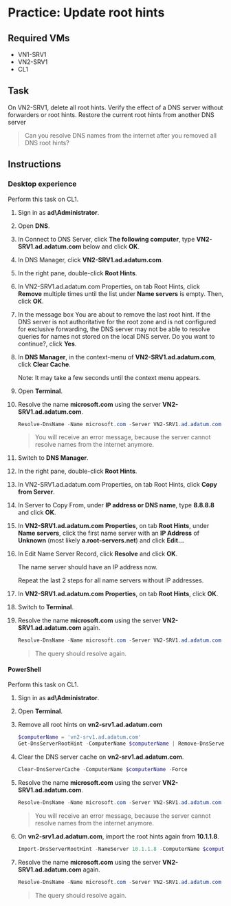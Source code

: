 # Practice: Update root hints

## Required VMs

* VN1-SRV1
* VN2-SRV1
* CL1

## Task

On VN2-SRV1, delete all root hints. Verify the effect of a DNS server without forwarders or root hints. Restore the current root hints from another DNS server

> Can you resolve DNS names from the internet after you removed all DNS root hints?

## Instructions

### Desktop experience

Perform this task on CL1.

1. Sign in as **ad\Administrator**.
1. Open **DNS**.
1. In Connect to DNS Server, click **The following computer**, type **VN2-SRV1.ad.adatum.com** below and click **OK**.
1. In DNS Manager, click **VN2-SRV1.ad.adatum.com**.
1. In the right pane, double-click **Root Hints**.
1. In VN2-SRV1.ad.adatum.com Properties, on tab Root Hints, click **Remove** multiple times until the list under **Name servers** is empty. Then, click **OK**.
1. In the message box You are about to remove the last root hint. If the DNS server is not authoritative for the root zone and is not configured for exclusive forwarding, the DNS server may not be able to resolve queries for names not stored on the local DNS server. Do you want to continue?, click **Yes**.
1. In **DNS Manager**, in the context-menu of **VN2-SRV1.ad.adatum.com**, click **Clear Cache**.

    Note: It may take a few seconds until the context menu appears.

1. Open **Terminal**.
1. Resolve the name **microsoft.com** using the server **VN2-SRV1.ad.adatum.com**.

    ````powershell
    Resolve-DnsName -Name microsoft.com -Server VN2-SRV1.ad.adatum.com
    ````

    > You will receive an error message, because the server cannot resolve names from the internet anymore.

1. Switch to **DNS Manager**.
1. In the right pane, double-click **Root Hints**.
1. In VN2-SRV1.ad.adatum.com Properties, on tab Root Hints, click **Copy from Server**.
1. In Server to Copy From, under **IP address or DNS name**, type **8.8.8.8** and click **OK**.
1. In **VN2-SRV1.ad.adatum.com Properties**, on tab **Root Hints**, under **Name servers**, click the first name server with an **IP Address** of **Unknown** (most likely **a.root-servers.net**) and click **Edit...**
1. In Edit Name Server Record, click **Resolve** and click **OK**.

    The name server should have an IP address now.

    Repeat the last 2 steps for all name servers without IP addresses.

1. In **VN2-SRV1.ad.adatum.com Properties**, on tab **Root Hints**, click **OK**.
1. Switch to **Terminal**.
1. Resolve the name **microsoft.com** using the server **VN2-SRV1.ad.adatum.com** again.

    ````powershell
    Resolve-DnsName -Name microsoft.com -Server VN2-SRV1.ad.adatum.com
    ````

    > The query should resolve again.

#### PowerShell

Perform this task on CL1.

1. Sign in as **ad\Administrator**.
1. Open **Terminal**.
1. Remove all root hints on **vn2-srv1.ad.adatum.com**

    ````powershell
    $computerName = 'vn2-srv1.ad.adatum.com'
    Get-DnsServerRootHint -ComputerName $computerName | Remove-DnsServerRootHint -ComputerName $computerName
    ````

1. Clear the DNS server cache on **vn2-srv1.ad.adatum.com**.

    ````powershell
    Clear-DnsServerCache -ComputerName $computerName -Force
    ````

1. Resolve the name **microsoft.com** using the server **VN2-SRV1.ad.adatum.com**.

    ````powershell
    Resolve-DnsName -Name microsoft.com -Server VN2-SRV1.ad.adatum.com
    ````

    > You will receive an error message, because the server cannot resolve names from the internet anymore.

1. On **vn2-srv1.ad.adatum.com**, import the root hints again from **10.1.1.8**.

    ````powershell
    Import-DnsServerRootHint -NameServer 10.1.1.8 -ComputerName $computerName
    ````

1. Resolve the name **microsoft.com** using the server **VN2-SRV1.ad.adatum.com** again.

    ````powershell
    Resolve-DnsName -Name microsoft.com -Server VN2-SRV1.ad.adatum.com
    ````

    > The query should resolve again.
